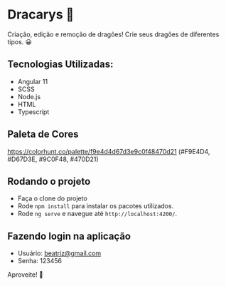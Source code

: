 # Dracarys :dragon_face:

Criação, edição e remoção de dragões! Crie seus dragões de diferentes tipos. :grinning:

## Tecnologias Utilizadas:
* Angular 11
* SCSS
* Node.js
* HTML
* Typescript

## Paleta de Cores
https://colorhunt.co/palette/f9e4d4d67d3e9c0f48470d21 (#F9E4D4, #D67D3E, #9C0F48, #470D21)

## Rodando o projeto
* Faça o clone do projeto
* Rode `npm install` para instalar os pacotes utilizados.
* Rode `ng serve` e navegue até `http://localhost:4200/`.

## Fazendo login na aplicação
* Usuário: beatriz@gmail.com
* Senha: 123456


Aproveite! :dragon:
